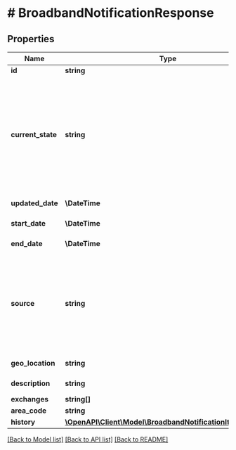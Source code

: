 # # BroadbandNotificationResponse

## Properties

Name | Type | Description | Notes
------------ | ------------- | ------------- | -------------
**id** | **string** | ID of the notification | [optional]
**current_state** | **string** | State of the notification&lt;p&gt;Possible values:&lt;/p&gt;  &lt;ul&gt;  &lt;li&gt;&lt;b&gt;0&lt;/b&gt; - Unknown.&lt;/li&gt;  &lt;li&gt;&lt;b&gt;1&lt;/b&gt; - Initial.&lt;/li&gt;  &lt;li&gt;&lt;b&gt;2&lt;/b&gt; - Update.&lt;/li&gt;  &lt;li&gt;&lt;b&gt;3&lt;/b&gt; - Closure.&lt;/li&gt;  &lt;li&gt;&lt;b&gt;4&lt;/b&gt; - Restoration.&lt;/li&gt;  &lt;li&gt;&lt;b&gt;5&lt;/b&gt; - Cancelled.&lt;/li&gt;  &lt;/ul&gt; | [optional]
**updated_date** | **\DateTime** | Date when notification was updated | [optional]
**start_date** | **\DateTime** | Start date of planned downtime | [optional]
**end_date** | **\DateTime** | End date of planned downtime | [optional]
**source** | **string** | Source of the notification&lt;p&gt;Possible values:&lt;/p&gt;  &lt;ul&gt;  &lt;li&gt;&lt;b&gt;0&lt;/b&gt; - Unknown.&lt;/li&gt;  &lt;li&gt;&lt;b&gt;1&lt;/b&gt; - Initial.&lt;/li&gt;  &lt;li&gt;&lt;b&gt;2&lt;/b&gt; - Update.&lt;/li&gt;  &lt;li&gt;&lt;b&gt;3&lt;/b&gt; - Update.&lt;/li&gt;  &lt;li&gt;&lt;b&gt;4&lt;/b&gt; - Update.&lt;/li&gt;  &lt;/ul&gt; | [optional]
**geo_location** | **string** | Geographical location of notification | [optional]
**description** | **string** | Description of the notification | [optional]
**exchanges** | **string[]** | Exchanges affected | [optional]
**area_code** | **string** | Area codes affected | [optional]
**history** | [**\OpenAPI\Client\Model\BroadbandNotificationItemHistory[]**](BroadbandNotificationItemHistory.md) | Update history | [optional]

[[Back to Model list]](../../README.md#models) [[Back to API list]](../../README.md#endpoints) [[Back to README]](../../README.md)
